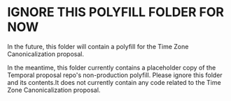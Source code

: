 # IGNORE THIS POLYFILL FOLDER FOR NOW

In the future, this folder will contain a polyfill for the Time Zone Canonicalization proposal.

In the meantime, this folder currently contains a placeholder copy of the Temporal proposal repo's non-production polyfill.
Please ignore this folder and its contents.It does not currently contain any code related to the Time Zone Canonicalization proposal.
